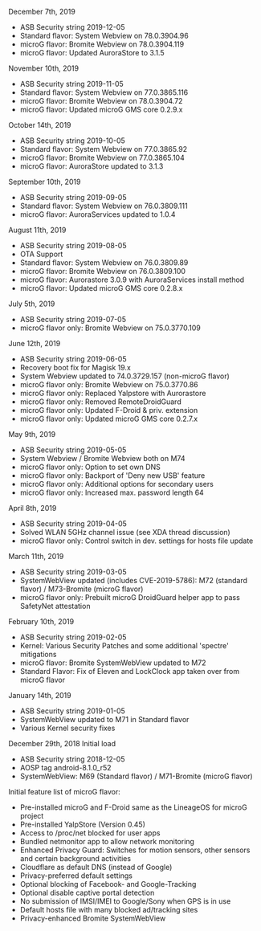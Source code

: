 December 7th, 2019

- ASB Security string 2019-12-05
- Standard flavor: System Webview on 78.0.3904.96
- microG flavor: Bromite Webview on 78.0.3904.119
- microG flavor: Updated AuroraStore to 3.1.5


November 10th, 2019

- ASB Security string 2019-11-05
- Standard flavor: System Webview on 77.0.3865.116
- microG flavor: Bromite Webview on 78.0.3904.72
- microG flavor: Updated microG GMS core 0.2.9.x


October 14th, 2019

- ASB Security string 2019-10-05
- Standard flavor: System Webview on 77.0.3865.92
- microG flavor: Bromite Webview on 77.0.3865.104
- microG flavor: AuroraStore updated to 3.1.3


September 10th, 2019

- ASB Security string 2019-09-05
- Standard flavor: System Webview on 76.0.3809.111
- microG flavor: AuroraServices updated to 1.0.4


August 11th, 2019

- ASB Security string 2019-08-05
- OTA Support
- Standard flavor: System Webview on 76.0.3809.89
- microG flavor: Bromite Webview on 76.0.3809.100
- microG flavor: Aurorastore 3.0.9 with AuroraServices install method
- microG flavor: Updated microG GMS core 0.2.8.x


July 5th, 2019

-  ASB Security string 2019-07-05
-  microG flavor only: Bromite Webview on 75.0.3770.109


June 12th, 2019

- ASB Security string 2019-06-05
- Recovery boot fix for Magisk 19.x
- System Webview updated to 74.0.3729.157 (non-microG flavor)
- microG flavor only: Bromite Webview on 75.0.3770.86
- microG flavor only: Replaced Yalpstore with Aurorastore
- microG flavor only: Removed RemoteDroidGuard
- microG flavor only: Updated F-Droid & priv. extension
- microG flavor only: Updated microG GMS core 0.2.7.x


May 9th, 2019

- ASB Security string 2019-05-05
- System Webview / Bromite Webview both on M74
- microG flavor only: Option to set own DNS
- microG flavor only: Backport of 'Deny new USB' feature
- microG flavor only: Additional options for secondary users
- microG flavor only: Increased max. password length 64


April 8th, 2019

- ASB Security string 2019-04-05
- Solved WLAN 5GHz channel issue (see XDA thread discussion)
- microG flavor only: Control switch in dev. settings for hosts file update


March 11th, 2019

- ASB Security string 2019-03-05
- SystemWebView updated (includes CVE-2019-5786): M72 (standard flavor) / M73-Bromite (microG flavor)
- microG flavor only: Prebuilt microG DroidGuard helper app to pass SafetyNet attestation


February 10th, 2019

- ASB Security string 2019-02-05
- Kernel: Various Security Patches and some additional 'spectre' mitigations
- microG flavor: Bromite SystemWebView updated to M72
- Standard Flavor: Fix of Eleven and LockClock app taken over from microG flavor


January 14th, 2019

- ASB Security string 2019-01-05
- SystemWebView updated to M71 in Standard flavor
- Various Kernel security fixes


December 29th, 2018
Initial load

- ASB Security string 2018-12-05
- AOSP tag android-8.1.0_r52
- SystemWebView: M69 (Standard flavor) / M71-Bromite (microG flavor)


Initial feature list of microG flavor:

- Pre-installed microG and F-Droid same as the LineageOS for microG project
- Pre-installed YalpStore (Version 0.45)
- Access to /proc/net blocked for user apps
- Bundled netmonitor app to allow network monitoring
- Enhanced Privacy Guard: Switches for motion sensors, other sensors and certain background activities
- Cloudflare as default DNS (instead of Google)
- Privacy-preferred default settings
- Optional blocking of Facebook- and Google-Tracking
- Optional disable captive portal detection
- No submission of IMSI/IMEI to Google/Sony when GPS is in use
- Default hosts file with many blocked ad/tracking sites
- Privacy-enhanced Bromite SystemWebView

